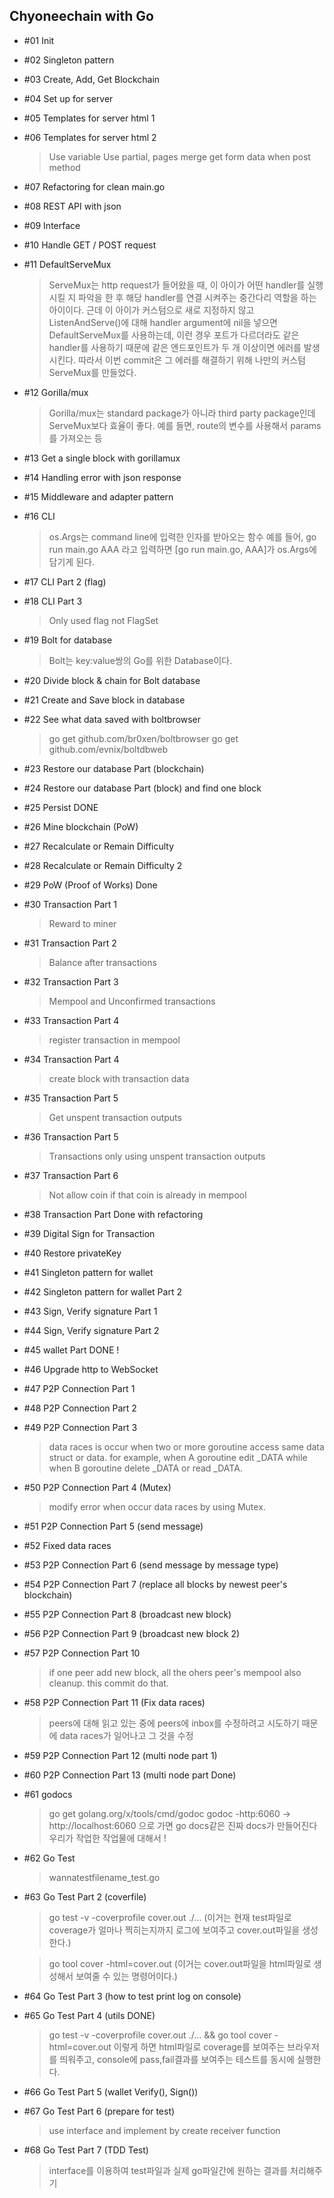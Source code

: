 ## Chyoneechain with Go

- #01 Init

- #02 Singleton pattern

- #03 Create, Add, Get Blockchain

- #04 Set up for server

- #05 Templates for server html 1

- #06 Templates for server html 2

  > Use variable
  > Use partial, pages merge
  > get form data when post method

- #07 Refactoring for clean main.go

- #08 REST API with json

- #09 Interface

- #10 Handle GET / POST request

- #11 DefaultServeMux

  > ServeMux는 http request가 들어왔을 때, 이 아이가 어떤 handler를 실행시킬 지 파악을 한 후
  > 해당 handler를 연결 시켜주는 중간다리 역할을 하는 아이이다. 근데 이 아이가 커스텀으로 새로 지정하지 않고
  > ListenAndServe()에 대해 handler argument에 nil을 넣으면 DefaultServeMux를 사용하는데,
  > 이런 경우 포트가 다르더라도 같은 handler를 사용하기 때문에 같은 엔드포인트가 두 개 이상이면 에러를 발생시킨다.
  > 따라서 이번 commit은 그 에러를 해결하기 위해 나만의 커스텀 ServeMux를 만들었다.

- #12 Gorilla/mux

  > Gorilla/mux는 standard package가 아니라 third party package인데
  > ServeMux보다 효율이 좋다. 예를 들면, route의 변수를 사용해서 params를 가져오는 등

- #13 Get a single block with gorillamux

- #14 Handling error with json response

- #15 Middleware and adapter pattern

- #16 CLI

  > os.Args는 command line에 입력한 인자를 받아오는 함수 예를 들어,
  > go run main.go AAA 라고 입력하면 [go run main.go, AAA]가 os.Args에 담기게 된다.

- #17 CLI Part 2 (flag)

- #18 CLI Part 3

  > Only used flag not FlagSet

- #19 Bolt for database

  > Bolt는 key:value쌍의 Go를 위한 Database이다.

- #20 Divide block & chain for Bolt database

- #21 Create and Save block in database

- #22 See what data saved with boltbrowser

  > go get github.com/br0xen/boltbrowser
  > go get github.com/evnix/boltdbweb

- #23 Restore our database Part (blockchain)

- #24 Restore our database Part (block) and find one block

- #25 Persist DONE

- #26 Mine blockchain (PoW)

- #27 Recalculate or Remain Difficulty

- #28 Recalculate or Remain Difficulty 2

- #29 PoW (Proof of Works) Done

- #30 Transaction Part 1

  > Reward to miner

- #31 Transaction Part 2

  > Balance after transactions

- #32 Transaction Part 3

  > Mempool and Unconfirmed transactions

- #33 Transaction Part 4

  > register transaction in mempool

- #34 Transaction Part 4

  > create block with transaction data

- #35 Transaction Part 5

  > Get unspent transaction outputs

- #36 Transaction Part 5

  > Transactions only using unspent transaction outputs

- #37 Transaction Part 6

  > Not allow coin if that coin is already in mempool

- #38 Transaction Part Done with refactoring

- #39 Digital Sign for Transaction

- #40 Restore privateKey

- #41 Singleton pattern for wallet

- #42 Singleton pattern for wallet Part 2

- #43 Sign, Verify signature Part 1

- #44 Sign, Verify signature Part 2

- #45 wallet Part DONE !

- #46 Upgrade http to WebSocket

- #47 P2P Connection Part 1

- #48 P2P Connection Part 2

- #49 P2P Connection Part 3

  > data races is occur when two or more goroutine access same data struct or data.
  > for example, when A goroutine edit \_DATA while when B goroutine delete \_DATA or read \_DATA.

- #50 P2P Connection Part 4 (Mutex)

  > modify error when occur data races by using Mutex.

- #51 P2P Connection Part 5 (send message)

- #52 Fixed data races

- #53 P2P Connection Part 6 (send message by message type)

- #54 P2P Connection Part 7 (replace all blocks by newest peer's blockchain)

- #55 P2P Connection Part 8 (broadcast new block)

- #56 P2P Connection Part 9 (broadcast new block 2)

- #57 P2P Connection Part 10

  > if one peer add new block, all the ohers peer's mempool also cleanup.
  > this commit do that.

- #58 P2P Connection Part 11 (Fix data races)

  > peers에 대해 읽고 있는 중에 peers에 inbox를 수정하려고 시도하기 때문에
  > data races가 일어나고 그 것을 수정

- #59 P2P Connection Part 12 (multi node part 1)

- #60 P2P Connection Part 13 (multi node part Done)

- #61 godocs

  > go get golang.org/x/tools/cmd/godoc
  > godoc -http:6060 -> http://localhost:6060 으로 가면
  > go docs같은 진짜 docs가 만들어진다 우리가 작업한 작업물에 대해서 !

- #62 Go Test

  > wannatestfilename_test.go

- #63 Go Test Part 2 (coverfile)

  > go test -v -coverprofile cover.out ./... (이거는 현재 test파일로 coverage가 얼마나 찍히는지까지 로그에 보여주고 cover.out파일을 생성한다.)

  > go tool cover -html=cover.out (이거는 cover.out파일을 html파일로 생성해서 보여줄 수 있는 명령어이다.)

- #64 Go Test Part 3 (how to test print log on console)

- #65 Go Test Part 4 (utils DONE)

  > go test -v -coverprofile cover.out ./... && go tool cover -html=cover.out
  > 이렇게 하면 html파일로 coverage를 보여주는 브라우저를 띄워주고, console에 pass,fail결과를 보여주는 테스트를 동시에 실행한다.

- #66 Go Test Part 5 (wallet Verify(), Sign())

- #67 Go Test Part 6 (prepare for test)

  > use interface and implement by create receiver function

- #68 Go Test Part 7 (TDD Test)

  > interface를 이용하여 test파일과 실제 go파일간에 원하는 결과를 처리해주기

